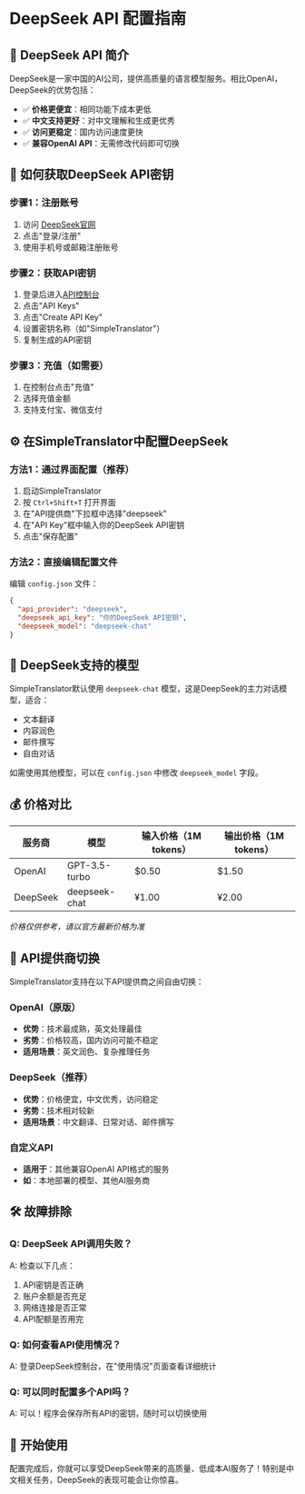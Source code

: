 # DeepSeek API 配置指南

## 🚀 DeepSeek API 简介

DeepSeek是一家中国的AI公司，提供高质量的语言模型服务。相比OpenAI，DeepSeek的优势包括：

- ✅ **价格更便宜**：相同功能下成本更低
- ✅ **中文支持更好**：对中文理解和生成更优秀
- ✅ **访问更稳定**：国内访问速度更快
- ✅ **兼容OpenAI API**：无需修改代码即可切换

## 📝 如何获取DeepSeek API密钥

### 步骤1：注册账号
1. 访问 [DeepSeek官网](https://www.deepseek.com/)
2. 点击"登录/注册"
3. 使用手机号或邮箱注册账号

### 步骤2：获取API密钥
1. 登录后进入[API控制台](https://platform.deepseek.com/)
2. 点击"API Keys"
3. 点击"Create API Key"
4. 设置密钥名称（如"SimpleTranslator"）
5. 复制生成的API密钥

### 步骤3：充值（如需要）
1. 在控制台点击"充值"
2. 选择充值金额
3. 支持支付宝、微信支付

## ⚙️ 在SimpleTranslator中配置DeepSeek

### 方法1：通过界面配置（推荐）
1. 启动SimpleTranslator
2. 按 `Ctrl+Shift+T` 打开界面
3. 在"API提供商"下拉框中选择"deepseek"
4. 在"API Key"框中输入你的DeepSeek API密钥
5. 点击"保存配置"

### 方法2：直接编辑配置文件
编辑 `config.json` 文件：
```json
{
  "api_provider": "deepseek",
  "deepseek_api_key": "你的DeepSeek API密钥",
  "deepseek_model": "deepseek-chat"
}
```

## 🎯 DeepSeek支持的模型

SimpleTranslator默认使用 `deepseek-chat` 模型，这是DeepSeek的主力对话模型，适合：
- 文本翻译
- 内容润色
- 邮件撰写
- 自由对话

如需使用其他模型，可以在 `config.json` 中修改 `deepseek_model` 字段。

## 💰 价格对比

| 服务商 | 模型 | 输入价格（1M tokens） | 输出价格（1M tokens） |
|--------|------|----------------------|----------------------|
| OpenAI | GPT-3.5-turbo | $0.50 | $1.50 |
| DeepSeek | deepseek-chat | ¥1.00 | ¥2.00 |

*价格仅供参考，请以官方最新价格为准*

## 🔄 API提供商切换

SimpleTranslator支持在以下API提供商之间自由切换：

### OpenAI（原版）
- **优势**：技术最成熟，英文处理最佳
- **劣势**：价格较高，国内访问可能不稳定
- **适用场景**：英文润色、复杂推理任务

### DeepSeek（推荐）
- **优势**：价格便宜，中文优秀，访问稳定
- **劣势**：技术相对较新
- **适用场景**：中文翻译、日常对话、邮件撰写

### 自定义API
- **适用于**：其他兼容OpenAI API格式的服务
- **如**：本地部署的模型、其他AI服务商

## 🛠️ 故障排除

### Q: DeepSeek API调用失败？
A: 检查以下几点：
1. API密钥是否正确
2. 账户余额是否充足
3. 网络连接是否正常
4. API配额是否用完

### Q: 如何查看API使用情况？
A: 登录DeepSeek控制台，在"使用情况"页面查看详细统计

### Q: 可以同时配置多个API吗？
A: 可以！程序会保存所有API的密钥，随时可以切换使用

## 🎉 开始使用

配置完成后，你就可以享受DeepSeek带来的高质量、低成本AI服务了！特别是中文相关任务，DeepSeek的表现可能会让你惊喜。
